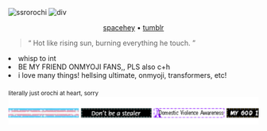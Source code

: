 
![ssrorochi](https://ibb.co/mCFJQCv)
![div](https://64.media.tumblr.com/b4b8f32bb8200e75efa496f64103f15b/227da40456c2f797-42/s2048x3072/06f49242cba9c157041ceebd5d9eb3619e082ba3.pnj)


 <p align="center"> 
 <a href="https://spacehey.com/tajkhn">spacehey</a> • 
  <a href="https://www.tumblr.com/archnagas?source=share">tumblr</a>  
  <br>
  <blockquote> “ Hot like rising sun, burning everything he touch. ” </blockquote>
 </p>


<li>whisp to int</li>
<li>BE MY FRIEND ONMYOJI FANS,, PLS also c+h </li>
<li>i love many things! hellsing ultimate, onmyoji, transformers, etc! </li>
</details>

<sub>literally just orochi at heart, sorry</sub>
[![blinkie](blinkies.svg)](https://github.com/JUDGEMENT-GROUND/kvs.svg)
